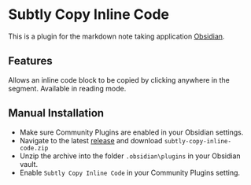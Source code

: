 # Subtly Copy Inline Code

This is a plugin for the markdown note taking application [Obsidian](https://obsidian.md/).

## Features
Allows an inline code block to be copied by clicking anywhere in the segment. Available in reading mode.

## Manual Installation
- Make sure Community Plugins are enabled in your Obsidian settings.
- Navigate to the latest [release](https://github.com/louisings/obsidian-subtly-copy-inline-code/releases/latest) and download `subtly-copy-inline-code.zip` 
- Unzip the archive into the folder `.obsidian\plugins` in your Obsidian vault.
- Enable `Subtly Copy Inline Code` in your Community Plugins setting.